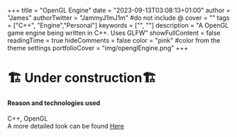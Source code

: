 +++
title = "OpenGL Engine"
date = "2023-09-13T03:08:13+01:00"
author = "James"
authorTwitter = "JammyJ1mJ1m" #do not include @
cover = ""
tags = ["C++", "Engine","Personal"]
keywords = ["", ""]
description = "A OpenGL game engine being written in C++. Uses GLFW"
showFullContent = false
readingTime = true
hideComments = false
color = "pink" #color from the theme settings
portfolioCover = "img/openglEngine.png"
+++

# 🏗️ **Under construction**🏗️

#### Reason and technologies used
C++, OpenGL  
A more detailed look can be found [Here](https://jammyjimjim.co.uk/posts/opengl-engine/)
